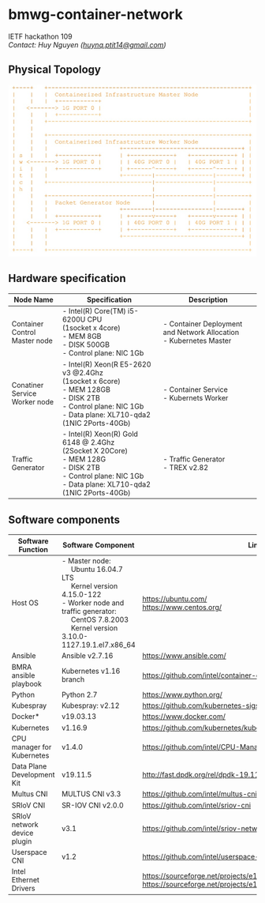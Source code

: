 # bmwg-container-network
IETF hackathon 109<br/>
*Contact: Huy Nguyen (huynq.ptit14@gmail.com)*

## Physical Topology
![Physical Topology.jpg](images/physical-topology.jpg)
## Hardware specification

| Node Name | Specification  | Description |
| ------------- | ------------- | ------------- |
|Container Control<br/>Master node| - Intel(R) Core(TM) i5-6200U CPU<br/> (1socket x 4core)<br/> - MEM 8GB<br/> - DISK 500GB<br/> - Control plane: NIC 1Gb | - Container Deployment and Network Allocation<br/> - Kubernetes Master |
| Conatiner Service<br/>Worker node | - Intel(R) Xeon(R E5-2620 v3 @2.4Ghz<br/> (1socket x 6core)<br/> - MEM 128GB<br/> - DISK 2TB<br/> - Control plane: NIC 1Gb<br/> - Data plane: XL710-qda2 (1NIC 2Ports-40Gb) | - Container Service<br/> - Kubernets Worker
| Traffic Generator | - Intel(R) Xeon(R) Gold 6148 @ 2.4Ghz<br/> (2Socket X 20Core)<br/> - MEM 128G<br/> - DISK 2TB<br/> - Control plane: NIC 1Gb<br/> - Data plane: XL710-qda2 (1NIC 2Ports-40Gb) | - Traffic Generator<br/> - TREX v2.82 |

## Software components
| Software Function | Software Component | Link
| ------------- | ------------- | ------------- |
| Host OS | - Master node:<br/> &nbsp;&nbsp;&nbsp;&nbsp; Ubuntu 16.04.7 LTS<br/> &nbsp;&nbsp;&nbsp;&nbsp; Kernel version 4.15.0-122<br/> - Worker node and traffic generator:<br/> &nbsp;&nbsp;&nbsp;&nbsp; CentOS 7.8.2003<br/> &nbsp;&nbsp;&nbsp;&nbsp; Kernel version 3.10.0-1127.19.1.el7.x86_64 | https://ubuntu.com/<br/> https://www.centos.org/ |
| Ansible | Ansible v2.7.16 | https://www.ansible.com/ |
| BMRA ansible playbook | Kubernetes v1.16 branch | https://github.com/intel/container-experience-kits |
| Python | Python 2.7 | https://www.python.org/ |
| Kubespray | Kubespray: v2.12 | https://github.com/kubernetes-sigs/kubespray |
| Docker* | v19.03.13 | https://www.docker.com/ |
| Kubernetes | v1.16.9 | https://github.com/kubernetes/kubernetes |
| CPU manager for Kubernetes | v1.4.0 | https://github.com/intel/CPU-Manager-for-Kubernetes |
| Data Plane Development Kit | v19.11.5 |  http://fast.dpdk.org/rel/dpdk-19.11.5.tar.xz | 
| Multus CNI | MULTUS CNI v3.3 | https://github.com/intel/multus-cni |
| SRIoV CNI | SR-IOV CNI v2.0.0 | https://github.com/intel/sriov-cni |
| SRIoV network device plugin| v3.1 | https://github.com/intel/sriov-network-device-plugin |
| Userspace CNI | v1.2 | https://github.com/intel/userspace-cni-network-plugin |
| Intel Ethernet Drivers | | https://sourceforge.net/projects/e1000/files/iavf%20stable/4.0.1<br/> https://sourceforge.net/projects/e1000/files/i40e%20stable/2.13.10 |
